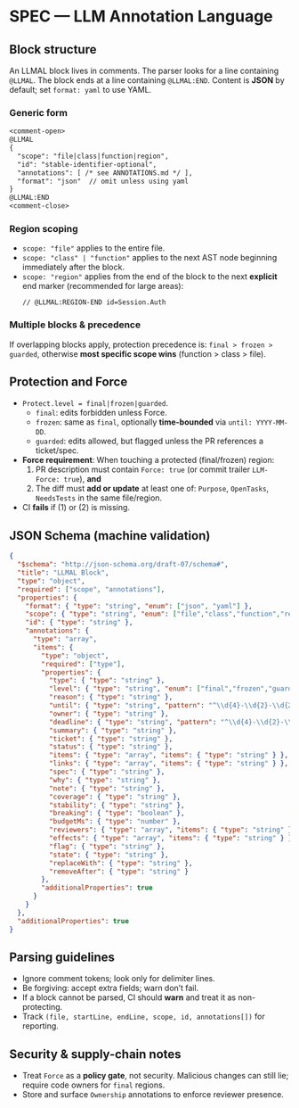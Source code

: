 # SPEC — LLM Annotation Language

## Block structure
An LLMAL block lives in comments. The parser looks for a line containing `@LLMAL`. The block ends at a line containing `@LLMAL:END`. Content is **JSON** by default; set `format: yaml` to use YAML.

### Generic form
```txt
<comment-open>
@LLMAL
{
  "scope": "file|class|function|region",
  "id": "stable-identifier-optional",
  "annotations": [ /* see ANNOTATIONS.md */ ],
  "format": "json"  // omit unless using yaml
}
@LLMAL:END
<comment-close>
```

### Region scoping
- `scope: "file"` applies to the entire file.
- `scope: "class" | "function"` applies to the next AST node beginning immediately after the block.
- `scope: "region"` applies from the end of the block to the next **explicit** end marker (recommended for large areas):
  ```
  // @LLMAL:REGION-END id=Session.Auth
  ```

### Multiple blocks & precedence
If overlapping blocks apply, protection precedence is:
`final > frozen > guarded`, otherwise **most specific scope wins** (function > class > file).

## Protection and Force
- `Protect.level = final|frozen|guarded`.
  - `final`: edits forbidden unless Force.
  - `frozen`: same as `final`, optionally **time-bounded** via `until: YYYY-MM-DD`.
  - `guarded`: edits allowed, but flagged unless the PR references a ticket/spec.
- **Force requirement**: When touching a protected (final/frozen) region:
  1. PR description must contain `Force: true` (or commit trailer `LLM-Force: true`), **and**
  2. The diff must **add or update** at least one of: `Purpose`, `OpenTasks`, `NeedsTests` in the same file/region.
- CI **fails** if (1) or (2) is missing.

## JSON Schema (machine validation)
```json
{
  "$schema": "http://json-schema.org/draft-07/schema#",
  "title": "LLMAL Block",
  "type": "object",
  "required": ["scope", "annotations"],
  "properties": {
    "format": { "type": "string", "enum": ["json", "yaml"] },
    "scope": { "type": "string", "enum": ["file","class","function","region"] },
    "id": { "type": "string" },
    "annotations": {
      "type": "array",
      "items": {
        "type": "object",
        "required": ["type"],
        "properties": {
          "type": { "type": "string" },
          "level": { "type": "string", "enum": ["final","frozen","guarded"] },
          "reason": { "type": "string" },
          "until": { "type": "string", "pattern": "^\\d{4}-\\d{2}-\\d{2}$" },
          "owner": { "type": "string" },
          "deadline": { "type": "string", "pattern": "^\\d{4}-\\d{2}-\\d{2}$" },
          "summary": { "type": "string" },
          "ticket": { "type": "string" },
          "status": { "type": "string" },
          "items": { "type": "array", "items": { "type": "string" } },
          "links": { "type": "array", "items": { "type": "string" } },
          "spec": { "type": "string" },
          "why": { "type": "string" },
          "note": { "type": "string" },
          "coverage": { "type": "string" },
          "stability": { "type": "string" },
          "breaking": { "type": "boolean" },
          "budgetMs": { "type": "number" },
          "reviewers": { "type": "array", "items": { "type": "string" } },
          "effects": { "type": "array", "items": { "type": "string" } },
          "flag": { "type": "string" },
          "state": { "type": "string" },
          "replaceWith": { "type": "string" },
          "removeAfter": { "type": "string" }
        },
        "additionalProperties": true
      }
    }
  },
  "additionalProperties": true
}
```

## Parsing guidelines
- Ignore comment tokens; look only for delimiter lines.
- Be forgiving: accept extra fields; warn don’t fail.
- If a block cannot be parsed, CI should **warn** and treat it as non-protecting.
- Track `(file, startLine, endLine, scope, id, annotations[])` for reporting.

## Security & supply-chain notes
- Treat `Force` as a **policy gate**, not security. Malicious changes can still lie; require code owners for `final` regions.
- Store and surface `Ownership` annotations to enforce reviewer presence.
